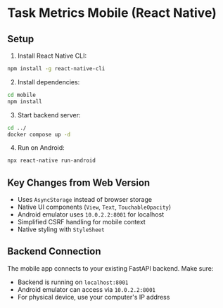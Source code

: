 # Task Metrics Mobile (React Native)

## Setup

1. Install React Native CLI:
```bash
npm install -g react-native-cli
```

2. Install dependencies:
```bash
cd mobile
npm install
```

3. Start backend server:
```bash
cd ../
docker compose up -d
```

4. Run on Android:
```bash
npx react-native run-android
```

## Key Changes from Web Version

- Uses `AsyncStorage` instead of browser storage
- Native UI components (`View`, `Text`, `TouchableOpacity`)
- Android emulator uses `10.0.2.2:8001` for localhost
- Simplified CSRF handling for mobile context
- Native styling with `StyleSheet`

## Backend Connection

The mobile app connects to your existing FastAPI backend. Make sure:
- Backend is running on `localhost:8001`
- Android emulator can access via `10.0.2.2:8001`
- For physical device, use your computer's IP address